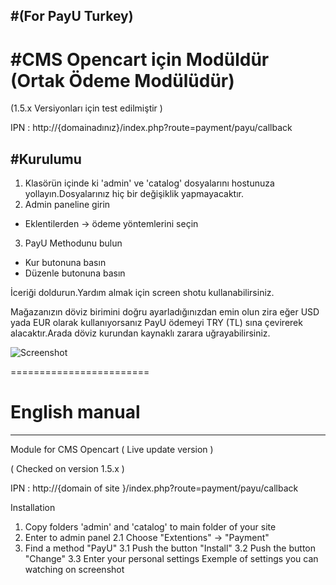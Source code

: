 ﻿#(For PayU Turkey)
------

#CMS Opencart için Modüldür (Ortak Ödeme Modülüdür)
======

(1.5.х Versiyonları için test edilmiştir )

IPN : http://{domainadınız}/index.php?route=payment/payu/callback

#Kurulumu
------------
1. Klasörün içinde ki 'admin' ve 'catalog' dosyalarını hostunuza yollayın.Dosyalarınız hiç bir değişiklik yapmayacaktır.
2. Admin paneline girin
- Eklentilerden -> ödeme yöntemlerini seçin
3. PayU Methodunu bulun
- Kur butonuna basın
- Düzenle butonuna basın 


İceriği doldurun.Yardım almak için screen shotu kullanabilirsiniz.

Mağazanızın döviz birimini doğru ayarladığınızdan emin olun zira eğer USD yada EUR olarak kullanıyorsanız PayU ödemeyi TRY (TL) sına çevirerek alacaktır.Arada döviz kurundan kaynaklı zarara uğrayabilirsiniz.

![Screenshot][1]

========================
# English manual 
---------

Module for CMS Opencart ( Live update version )

( Checked on version 1.5.х )

IPN : http://{domain of site }/index.php?route=payment/payu/callback

Installation

1. Copy folders 'admin' and 'catalog' to main folder of your site
2. Enter to admin panel
2.1 Choose  "Extentions" -> "Payment"
3. Find a method "PayU" 
3.1 Push the button  "Install" 
3.2 Push the button "Change"
3.3 Enter your personal settings
Exemple of settings you can watching on screenshot


[1]: https://raw.github.com/PayUDevCenter/Opencart-1.5-for-Turkey/master/screenshot.png

